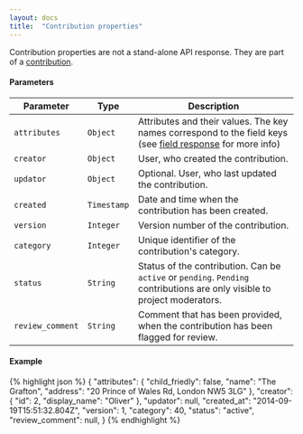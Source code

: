 ```yaml
---
layout: docs
title:  "Contribution properties"
---
```


Contribution properties are not a stand-alone API response. They are part of a [contribution](contribution-response.html).

#### Parameters
Parameter           | Type        | Description                                                                           
--------------------|-------------|---------------------------------------------------------------------------------------
`attributes`        | `Object`    | Attributes and their values. The key names correspond to the field keys (see [field response](field-response.html) for more info)
`creator`           | `Object`    | User, who created the contribution.
`updator`           | `Object`    | Optional. User, who last updated the contribution.
`created`           | `Timestamp` | Date and time when the contribution has been created.
`version`           | `Integer`   | Version number of the contribution.
`category`          | `Integer`   | Unique identifier of the contribution's category.
`status`            | `String`    | Status of the contribution. Can be `active` or `pending`. `Pending` contributions are only visible to project moderators.
`review_comment`    | `String`    | Comment that has been provided, when the contribution has been flagged for review.

#### Example
{% highlight json %}
{
    "attributes": {
        "child_friedly": false,
        "name": "The Grafton",
        "address": "20 Prince of Wales Rd, London NW5 3LG"
    },
    "creator": {
        "id": 2,
        "display_name": "Oliver"
    },
    "updator": null,
    "created_at": "2014-09-19T15:51:32.804Z",
    "version": 1,
    "category": 40,
    "status": "active",
    "review_comment": null,
}
{% endhighlight %}